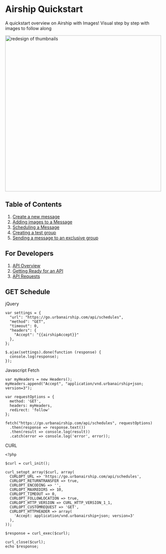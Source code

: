 # Airship Quickstart
A quickstart overview on Airship with Images! Visual step by step with images to follow along

<img align="center" alt="redesign of thumbnails" width="500px" src="https://vectorlogoseek.com/wp-content/uploads/2019/07/urban-airship-inc-vector-logo.png" />

## Table of Contents
1. [Create a new message](#development-setup)
1. [Adding images to a Message](#development-setup)
1. [Scheduling a Message](#running)
1. [Creating a test group](#dependencies-overview)
1. [Sending a message to an exclusive group](#workflow)

## For Developers
1. [API Overview](#api-overview)
1. [Getting Ready for an API](#api-setup)
3. [API Requests](#api-requests)


## GET Schedule

jQuery
```
var settings = {
  "url": "https://go.urbanairship.com/api/schedules",
  "method": "GET",
  "timeout": 0,
  "headers": {
    "Accept": "{{airshipAccept}}"
  },
};

$.ajax(settings).done(function (response) {
  console.log(response);
});
```

Javascript Fetch
```
var myHeaders = new Headers();
myHeaders.append("Accept", "application/vnd.urbanairship+json; version=3");

var requestOptions = {
  method: 'GET',
  headers: myHeaders,
  redirect: 'follow'
};

fetch("https://go.urbanairship.com/api/schedules", requestOptions)
  .then(response => response.text())
  .then(result => console.log(result))
  .catch(error => console.log('error', error));
```

CURL
```
<?php

$curl = curl_init();

curl_setopt_array($curl, array(
  CURLOPT_URL => 'https://go.urbanairship.com/api/schedules',
  CURLOPT_RETURNTRANSFER => true,
  CURLOPT_ENCODING => '',
  CURLOPT_MAXREDIRS => 10,
  CURLOPT_TIMEOUT => 0,
  CURLOPT_FOLLOWLOCATION => true,
  CURLOPT_HTTP_VERSION => CURL_HTTP_VERSION_1_1,
  CURLOPT_CUSTOMREQUEST => 'GET',
  CURLOPT_HTTPHEADER => array(
    'Accept: application/vnd.urbanairship+json; version=3'
  ),
));

$response = curl_exec($curl);

curl_close($curl);
echo $response;
```
